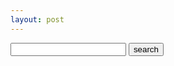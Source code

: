 ```yaml
---
layout: post
---
```

<div class="header-search">
  <form class="header-search-form" action="{{ site.url }}/search/" method="get">
    <input type="text" id="search-box" name="query">
    <input type="submit" value="search">
  </form>
</div>

<ul id="search-results"></ul>

<script>
  window.store = {
    {% for post in site.posts %}
      "{{ post.url | slugify }}": {
        "title": "{{ post.title | xml_escape }}",
        "author": "{{ post.author | xml_escape }}",
        "excerpt": "{{ post.excerpt | xml_escape }}",
        "content": "{{ post.content | strip_html | strip_newlines | jsonify }}",
        "url": "{{ post.url | xml_escape }}"
      }
      {% unless forloop.last %},{% endunless %}
    {% endfor %}
  };
</script>
<script src="https://unpkg.com/lunr/lunr.js"></script>
<script src="/assets/js/search.js"></script>
